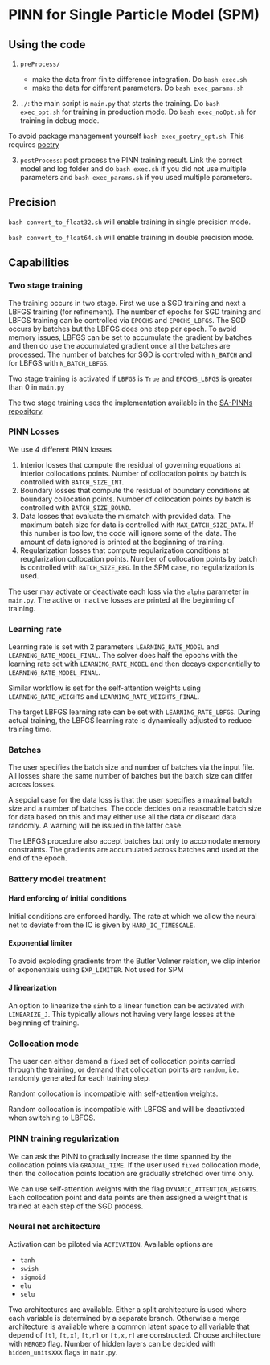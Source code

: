 # PINN for Single Particle Model (SPM)

## Using the code

1. `preProcess/` 
    - make the data from finite difference integration. Do `bash exec.sh`
    - make the data for different parameters. Do `bash exec_params.sh`

2. `./`: the main script is `main.py` that starts the training. Do `bash exec_opt.sh` for training in production mode. Do `bash exec_noOpt.sh` for training in debug mode. 

To avoid package management yourself `bash exec_poetry_opt.sh`. This requires [poetry](https://python-poetry.org/docs/#installation)

3. `postProcess`: post process the PINN training result. Link the correct model and log folder and do `bash exec.sh` if you did not use multiple parameters and `bash exec_params.sh` if you used multiple parameters.

## Precision

`bash convert_to_float32.sh` will enable training in single precision mode.

`bash convert_to_float64.sh` will enable training in double precision mode.

## Capabilities

### Two stage training

The training occurs in two stage. First we use a SGD training and next a LBFGS training (for refinement). The number of epochs for SGD training and LBFGS training can be controlled via `EPOCHS` and `EPOCHS_LBFGS`. The SGD occurs by batches but the LBFGS does one step per epoch. To avoid memory issues, LBFGS can be set to accumulate the gradient by batches and then do use the accumulated gradient once all the batches are processed. The number of batches for SGD is controled with `N_BATCH` and for LBFGS with `N_BATCH_LBFGS`. 

Two stage training is activated if `LBFGS` is `True` and `EPOCHS_LBFGS` is greater than 0 in `main.py`

The two stage training uses the implementation available in the [SA-PINNs repository](https://github.com/levimcclenny/SA-PINNs).

### PINN Losses

We use 4 different PINN losses

1. Interior losses that compute the residual of governing equations at interior collocations points. Number of collocation points by batch is controlled with `BATCH_SIZE_INT`.
2. Boundary losses that compute the residual of boundary conditions at boundary collocation points. Number of collocation points by batch is controlled with `BATCH_SIZE_BOUND`.
3. Data losses that evaluate the mismatch with provided data. The maximum batch size for data is controlled with `MAX_BATCH_SIZE_DATA`. If this number is too low, the code will ignore some of the data. The amount of data ignored is printed at the beginning of training.
4. Regularization losses that compute regularization conditions at reuglarization collocation points. Number of collocation points by batch is controlled with `BATCH_SIZE_REG`. 
In the SPM case, no regularization is used.

The user may activate or deactivate each loss via the `alpha` parameter in `main.py`. The active or inactive losses are printed at the beginning of training.

### Learning rate

Learning rate is set with 2 parameters `LEARNING_RATE_MODEL` and `LEARNING_RATE_MODEL_FINAL`. The solver does half the epochs with the learning rate set with `LEARNING_RATE_MODEL` and then decays exponentially to `LEARNING_RATE_MODEL_FINAL`.

Similar workflow is set for the self-attention weights using `LEARNING_RATE_WEIGHTS` and `LEARNING_RATE_WEIGHTS_FINAL`.

The target LBFGS learning rate can be set with `LEARNING_RATE_LBFGS`. During actual training, the LBFGS learning rate is dynamically adjusted to reduce training time.

### Batches

The user specifies the batch size and number of batches via the input file. All losses share the same number of batches but the batch size can differ across losses.

A sepcial case for the data loss is that the user specifies a maximal batch size and a number of batches. The code decides on a reasonable batch size for data based on this and may either use all the data or discard data randomly. A warning will be issued in the latter case.

The LBFGS procedure also accept batches but only to accomodate memory constraints. The gradients are accumulated across batches and used at the end of the epoch.

### Battery model treatment

#### Hard enforcing of initial conditions

Initial conditions are enforced hardly. The rate at which we allow the neural net to deviate from the IC is given by `HARD_IC_TIMESCALE`. 

#### Exponential limiter

To avoid exploding gradients from the Butler Volmer relation, we clip interior of exponentials using `EXP_LIMITER`. Not used for SPM

#### J linearization

An option to linearize the `sinh` to a linear function can be activated with `LINEARIZE_J`. This typically allows not having very large losses at the beginning of training.

### Collocation mode

The user can either demand a `fixed` set of collocation points carried through the training, or demand that collocation points are `random`, i.e. randomly generated for each training step.

Random collocation is incompatible with self-attention weights.

Random collocation is incompatible with LBFGS and will be deactivated when switching to LBFGS.

### PINN training regularization

We can ask the PINN to gradually increase the time spanned by the collocation points via `GRADUAL_TIME`. If the user used `fixed` collocation mode, then the collocation points location are gradually stretched over time only.

We can use self-attention weights with the flag `DYNAMIC_ATTENTION_WEIGHTS`. Each collocation point and data points are then assigned a weight that is trained at each step of the SGD process.

### Neural net architecture

Activation can be piloted via `ACTIVATION`. Available options are 
- `tanh`
- `swish`
- `sigmoid`
- `elu`
- `selu`

Two architectures are available. Either a split architecture is used where each variable is determined by a separate branch. Otherwise a merge architecture is available where a common latent space to all variable that depend of `[t]`, `[t,x]`, `[t,r]` or `[t,x,r]` are constructed. Choose architecture with `MERGED` flag. Number of hidden layers can be decided with `hidden_unitsXXX` flags in `main.py`.


 

